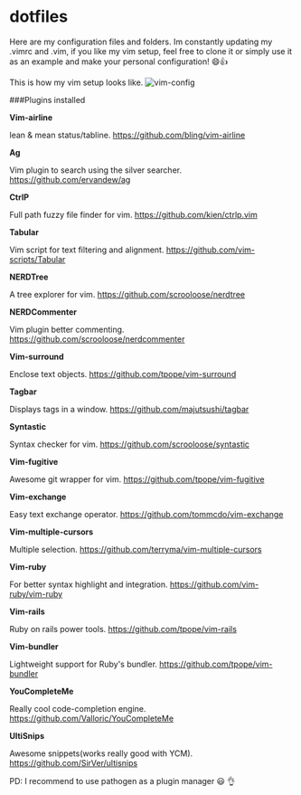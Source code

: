 dotfiles
========

Here are my configuration files and folders. Im constantly updating my .vimrc and .vim, if you like my vim setup, feel free to clone it or simply use it as an example and make your personal configuration! :smile::+1:

This is how my vim setup looks like.
![vim-config](https://github.com/kriox26/dotfiles/blob/master/vim-config.png)

###Plugins installed

**Vim-airline**

lean & mean status/tabline. https://github.com/bling/vim-airline

**Ag**

Vim plugin to search using the silver searcher. https://github.com/ervandew/ag

**CtrlP**

Full path fuzzy file finder for vim. https://github.com/kien/ctrlp.vim

**Tabular**

Vim script for text filtering and alignment. https://github.com/vim-scripts/Tabular

**NERDTree**

A tree explorer for vim. https://github.com/scrooloose/nerdtree

**NERDCommenter**

Vim plugin better commenting. https://github.com/scrooloose/nerdcommenter

**Vim-surround**

Enclose text objects. https://github.com/tpope/vim-surround

**Tagbar**

Displays tags in a window. https://github.com/majutsushi/tagbar

**Syntastic**

Syntax checker for vim. https://github.com/scrooloose/syntastic

**Vim-fugitive**

Awesome git wrapper for vim. https://github.com/tpope/vim-fugitive

**Vim-exchange**

Easy text exchange operator. https://github.com/tommcdo/vim-exchange

**Vim-multiple-cursors**

Multiple selection. https://github.com/terryma/vim-multiple-cursors

**Vim-ruby**

For better syntax highlight and integration. https://github.com/vim-ruby/vim-ruby

**Vim-rails**

Ruby on rails power tools. https://github.com/tpope/vim-rails

**Vim-bundler**

Lightweight support for Ruby's bundler. https://github.com/tpope/vim-bundler

**YouCompleteMe**

Really cool code-completion engine. https://github.com/Valloric/YouCompleteMe

**UltiSnips**

Awesome snippets(works really good with YCM). https://github.com/SirVer/ultisnips


PD: I recommend to use pathogen as a plugin manager :smiley: :ok_hand:
